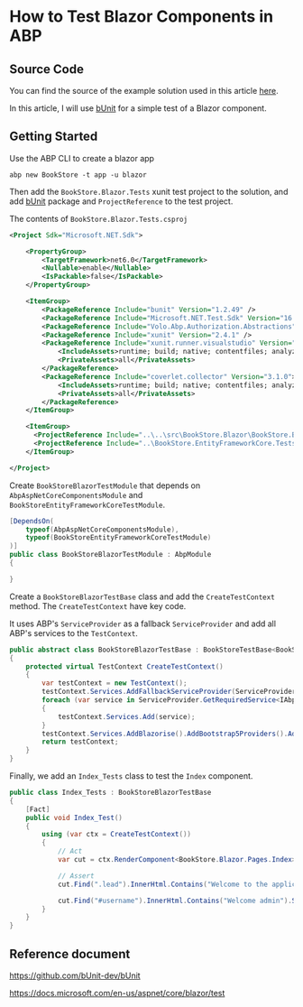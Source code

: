 # How to Test Blazor Components in ABP

## Source Code

You can find the source of the example solution used in this article [here](https://github.com/abpframework/abp-samples/tree/master/BlazorPageUniTest).


In this article, I will use [bUnit](https://github.com/bUnit-dev/bUnit) for a simple test of a Blazor component.

## Getting Started

Use the ABP CLI to create a blazor app

`abp new BookStore -t app -u blazor`

Then add the `BookStore.Blazor.Tests` xunit test project to the solution, and add [bUnit](https://github.com/bUnit-dev/bUnit) package and `ProjectReference` to the test project.

The contents of `BookStore.Blazor.Tests.csproj`
```xml
<Project Sdk="Microsoft.NET.Sdk">

    <PropertyGroup>
        <TargetFramework>net6.0</TargetFramework>
        <Nullable>enable</Nullable>
        <IsPackable>false</IsPackable>
    </PropertyGroup>

    <ItemGroup>
        <PackageReference Include="bunit" Version="1.2.49" />
        <PackageReference Include="Microsoft.NET.Test.Sdk" Version="16.11.0" />
        <PackageReference Include="Volo.Abp.Authorization.Abstractions" Version="5.0.1" />
        <PackageReference Include="xunit" Version="2.4.1" />
        <PackageReference Include="xunit.runner.visualstudio" Version="2.4.3">
            <IncludeAssets>runtime; build; native; contentfiles; analyzers; buildtransitive</IncludeAssets>
            <PrivateAssets>all</PrivateAssets>
        </PackageReference>
        <PackageReference Include="coverlet.collector" Version="3.1.0">
            <IncludeAssets>runtime; build; native; contentfiles; analyzers; buildtransitive</IncludeAssets>
            <PrivateAssets>all</PrivateAssets>
        </PackageReference>
    </ItemGroup>

    <ItemGroup>
      <ProjectReference Include="..\..\src\BookStore.Blazor\BookStore.Blazor.csproj" />
      <ProjectReference Include="..\BookStore.EntityFrameworkCore.Tests\BookStore.EntityFrameworkCore.Tests.csproj" />
    </ItemGroup>

</Project>
```

Create `BookStoreBlazorTestModule` that depends on `AbpAspNetCoreComponentsModule` and `BookStoreEntityFrameworkCoreTestModule`.

```cs
[DependsOn(
    typeof(AbpAspNetCoreComponentsModule),
    typeof(BookStoreEntityFrameworkCoreTestModule)
)]
public class BookStoreBlazorTestModule : AbpModule
{

}
```

Create a `BookStoreBlazorTestBase` class and add the `CreateTestContext` method. The `CreateTestContext` have key code.

It uses ABP's `ServiceProvider` as a fallback `ServiceProvider` and add all ABP's services to the `TestContext`.

```cs
public abstract class BookStoreBlazorTestBase : BookStoreTestBase<BookStoreBlazorTestModule>
{
    protected virtual TestContext CreateTestContext()
    {
        var testContext = new TestContext();
        testContext.Services.AddFallbackServiceProvider(ServiceProvider);
        foreach (var service in ServiceProvider.GetRequiredService<IAbpApplicationWithExternalServiceProvider>().Services)
        {
            testContext.Services.Add(service);
        }
        testContext.Services.AddBlazorise().AddBootstrap5Providers().AddFontAwesomeIcons();
        return testContext;
    }
}
```

Finally, we add an `Index_Tests` class to test the `Index` component.

```cs
public class Index_Tests : BookStoreBlazorTestBase
{
    [Fact]
    public void Index_Test()
    {
        using (var ctx = CreateTestContext())
        {
            // Act
            var cut = ctx.RenderComponent<BookStore.Blazor.Pages.Index>();

            // Assert
            cut.Find(".lead").InnerHtml.Contains("Welcome to the application. This is a startup project based on the ABP framework. For more information, visit abp.io.").ShouldBeTrue();

            cut.Find("#username").InnerHtml.Contains("Welcome admin").ShouldBeTrue();
        }
    }
}
```

## Reference document

https://github.com/bUnit-dev/bUnit

https://docs.microsoft.com/en-us/aspnet/core/blazor/test
